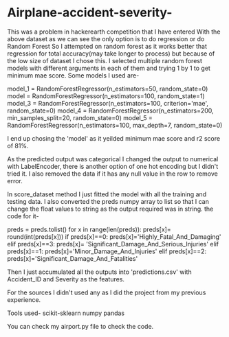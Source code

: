 # Airplane-accident-severity-
This was a problem in hackerearth competition that I have entered
With the above dataset as we can see the only option is to do regression or do Random Forest
So I attempted on random forest as it works better that regression for total accuracy(may take longer to process) but because of the low size of dataset I chose this.
I selected multiple random forest models with different arguments in each of them and trying 1 by 1 to get minimum mae score.
Some models I used are-

model_1 = RandomForestRegressor(n_estimators=50, random_state=0)
model = RandomForestRegressor(n_estimators=100, random_state=1)
model_3 = RandomForestRegressor(n_estimators=100, criterion='mae', random_state=0)
model_4 = RandomForestRegressor(n_estimators=200, min_samples_split=20, random_state=0)
model_5 = RandomForestRegressor(n_estimators=100, max_depth=7, random_state=0)


I end up chosing the 'model' as it yeilded minimum mae score and r2 score of 81%.


As the predicted output was categorical I changed the output to numerical with LabelEncoder, there is another option of one hot encoding but I didn't tried it.
I also removed the data if it has any null value in the row to remove error.

In score_dataset method I just fitted the model with all the training and testing data.
I also converted the preds numpy array to list so that I can change the float values to string as the output required was in string.
the code for it-

 preds = preds.tolist()
    for x in range(len(preds)):
        preds[x]= round(int(preds[x]))
        if preds[x]==0:
            preds[x]='Highly_Fatal_And_Damaging'
        elif preds[x]==3:
            preds[x]= 'Significant_Damage_And_Serious_Injuries'
        elif preds[x]==1:
            preds[x]='Minor_Damage_And_Injuries'
        elif preds[x]==2:
            preds[x]='Significant_Damage_And_Fatalities'
 


Then I just accumulated all the outputs into 'predictions.csv' with Accident_ID and Severity as the features.

For the sources I didn't used any as I did the project from my previous experience.

Tools used-
scikit-sklearn
numpy
pandas


You can check my airport.py file to check the code.

